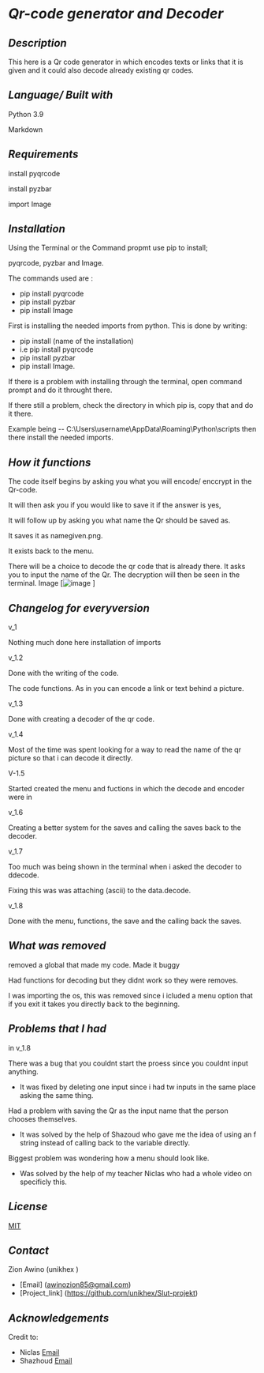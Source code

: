 # *Qr-code generator and Decoder*

## *Description*

This here is a Qr code generator in which encodes texts or links that it is given and it could also decode already existing qr codes.

## *Language/ Built with*

Python 3.9

Markdown

## *Requirements*

install pyqrcode

install pyzbar

import Image

## *Installation*

Using the Terminal or the Command propmt use pip to install;

 pyqrcode, pyzbar and Image.

The commands used are :

- pip install pyqrcode
- pip install pyzbar
- pip install Image

 First is installing the needed imports from python.
 This is done by writing:

- pip install (name of  the installation)
- i.e pip install pyqrcode
- pip install pyzbar
- pip install Image.

If there is a problem with installing through the terminal,
 open command prompt and do it throught there.

 If there still a problem, check the directory in which pip is, copy that and do it there.

 Example being -- C:\Users\username\AppData\Roaming\Python\scripts
 then there install the needed imports.

## *How it functions*

The code itself  begins by asking you what you will encode/ enccrypt in the Qr-code.

It will then ask you if you would like to save it if the answer is yes,

It will follow up by asking you what name the Qr should be saved as.

It saves it as namegiven.png.

It exists back to the menu.

There will be a choice to decode the qr code that is already there. It asks you to input the name of the Qr. The decryption will then be seen in the terminal.
Image [![image](https://user-images.githubusercontent.com/95760773/168820606-41ef7d5e-cf0c-4fbf-936f-1f780e57b17b.png)
]

## *Changelog for everyversion*

v_1

Nothing much done here
installation of imports

v_1.2

Done with the writing of the code.

The code functions. As in you can encode a link or text behind a picture.

v_1.3

Done with creating a decoder of the qr code.

v_1.4

Most of the time was spent looking for a way to read the name of the qr picture so that i can decode it directly.

V-1.5

Started created the menu and fuctions in which the decode and encoder were in

v_1.6

Creating a better system for the saves and calling the saves back to the decoder.

v_1.7

Too much was being shown in the terminal when i asked the decoder to ddecode.

Fixing this was was attaching (ascii) to the data.decode.

v_1.8

Done with the menu, functions, the save and the calling back the saves.

## *What was removed*

removed a global that made my code. Made it buggy

Had functions for decoding but they didnt work so they were removes.

I was importing the os, this was removed since i icluded a menu option that if you exit it takes you directly back to the beginning.

## *Problems that I had*

in v_1.8

There was a bug that you couldnt start the proess since you couldnt input anything.

- It was fixed by deleting one input since  i had tw inputs in the same place asking the same thing.

Had a problem with saving the Qr as the input name that the person chooses themselves.

- It was solved by the help of Shazoud who gave me the idea of using an f string instead of calling back to the variable directly.

Biggest problem was wondering how a menu should look like.

- Was solved by the help of my teacher Niclas who had a whole video on specificly this.

## *License*

[MIT](https://choosealicense.com/licenses/mit/)

## *Contact*

Zion Awino (unikhex )

- [Email] (awinozion85@gmail.com)
- [Project_link] (<https://github.com/unikhex/Slut-projekt>)

## *Acknowledgements*

Credit to:

- Niclas
[Email](niclas.lund@ga.ntig.se)
- Shazhoud
[Email](shahzod.ravshanov@elev.ga.ntig.se )
